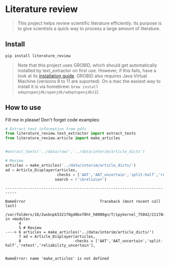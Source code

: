 # Literature review
> This project helps review scientific literature efficiently.  Its purpose is to give scientists a quick way to process a large amount of literature.


## Install

`pip install literature_review`
> Note that this project uses GROBID, which should get automatically installed by text_extractor on first use.  However, if this fails, have a look at its [installation guide](https://grobid.readthedocs.io/en/latest/Install-Grobid/).  GROBID also requires Java Virtual Machine (versions 8 to 11 are suported). On a mac the easiest way to install it is via homebrew: `brew install adoptopenjdk/openjdk/adoptopenjdk11`):

## How to use

Fill me in please! Don't forget code examples:

```python
# Extract text information from pdfs
from literature_review.text_extractor import extract_texts
from literature_review.article import make_articles


#extract_texts('../data/raw/','../data/interim/article_dicts')

# Review 
articles = make_articles('../data/interim/article_dicts/')
ad = Article_Displayer(articles, 
                       checks = ['AAT','AAT_uncertain','split-half','retest','reliability_uncertain'],
                      search = r'\brelia\w+')
```


    ---------------------------------------------------------------------------

    NameError                                 Traceback (most recent call last)

    /var/folders/16/2wxbnpk5321f8g40bxf0ht_h0000gn/T/ipykernel_75042/2117848704.py in <module>
          4 
          5 # Review
    ----> 6 articles = make_articles('../data/interim/article_dicts/')
          7 ad = Article_Displayer(articles, 
          8                        checks = ['AAT','AAT_uncertain','split-half','retest','reliability_uncertain'],


    NameError: name 'make_articles' is not defined

